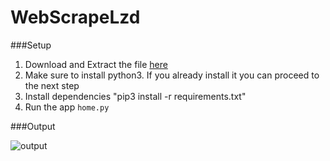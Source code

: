 # WebScrapeLzd
###Setup

1. Download and Extract the file [here](https://github.com/devHubby14/WebScrapeLzd/archive/master.zip)
2. Make sure to install python3. If you already install it you can proceed to the next step
3. Install dependencies "pip3 install -r requirements.txt"
4. Run the app `home.py`

###Output

![output](https://cloud.githubusercontent.com/assets/19724597/19083542/20048f58-8a95-11e6-901f-04705b7fb5be.PNG)
